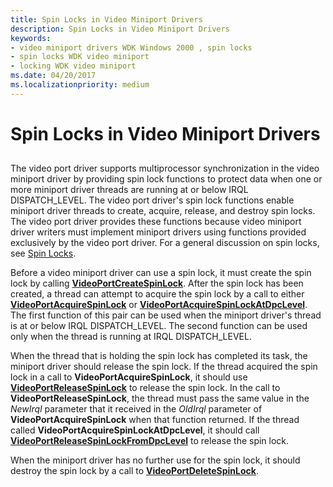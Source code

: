 ```yaml
---
title: Spin Locks in Video Miniport Drivers
description: Spin Locks in Video Miniport Drivers
keywords:
- video miniport drivers WDK Windows 2000 , spin locks
- spin locks WDK video miniport
- locking WDK video miniport
ms.date: 04/20/2017
ms.localizationpriority: medium
---
```


# Spin Locks in Video Miniport Drivers


## <span id="ddk_spin_locks_in_video_miniport_drivers_gg"></span><span id="DDK_SPIN_LOCKS_IN_VIDEO_MINIPORT_DRIVERS_GG"></span>


The video port driver supports multiprocessor synchronization in the video miniport driver by providing spin lock functions to protect data when one or more miniport driver threads are running at or below IRQL DISPATCH\_LEVEL. The video port driver's spin lock functions enable miniport driver threads to create, acquire, release, and destroy spin locks. The video port driver provides these functions because video miniport driver writers must implement miniport drivers using functions provided exclusively by the video port driver. For a general discussion on spin locks, see [Spin Locks](../kernel/introduction-to-spin-locks.md).

Before a video miniport driver can use a spin lock, it must create the spin lock by calling [**VideoPortCreateSpinLock**](/windows-hardware/drivers/ddi/video/nf-video-videoportcreatespinlock). After the spin lock has been created, a thread can attempt to acquire the spin lock by a call to either [**VideoPortAcquireSpinLock**](/previous-versions/ff570175(v=vs.85)) or [**VideoPortAcquireSpinLockAtDpcLevel**](/previous-versions/ff570176(v=vs.85)). The first function of this pair can be used when the miniport driver's thread is at or below IRQL DISPATCH\_LEVEL. The second function can be used only when the thread is running at IRQL DISPATCH\_LEVEL.

When the thread that is holding the spin lock has completed its task, the miniport driver should release the spin lock. If the thread acquired the spin lock in a call to **VideoPortAcquireSpinLock**, it should use [**VideoPortReleaseSpinLock**](/previous-versions/ff570357(v=vs.85)) to release the spin lock. In the call to **VideoPortReleaseSpinLock**, the thread must pass the same value in the *NewIrql* parameter that it received in the *OldIrql* parameter of **VideoPortAcquireSpinLock** when that function returned. If the thread called **VideoPortAcquireSpinLockAtDpcLevel**, it should call [**VideoPortReleaseSpinLockFromDpcLevel**](/previous-versions/ff570358(v=vs.85)) to release the spin lock.

When the miniport driver has no further use for the spin lock, it should destroy the spin lock by a call to [**VideoPortDeleteSpinLock**](/windows-hardware/drivers/ddi/video/nf-video-videoportdeletespinlock).

 

